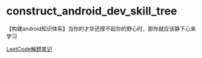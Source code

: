 # construct_android_dev_skill_tree
【构建android知识体系】当你的才华还撑不起你的野心时，那你就应该静下心来学习


[LeetCode解题笔记](https://github.com/ZhongXiaoHong/leetcode)
